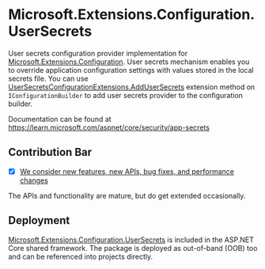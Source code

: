 # Microsoft.Extensions.Configuration.UserSecrets

User secrets configuration provider implementation for [Microsoft.Extensions.Configuration](https://www.nuget.org/packages/Microsoft.Extensions.Configuration/). User secrets mechanism enables you to override application configuration settings with values stored in the local secrets file. You can use [UserSecretsConfigurationExtensions.AddUserSecrets](https://learn.microsoft.com/dotnet/api/microsoft.extensions.configuration.usersecretsconfigurationextensions.addusersecrets) extension method on `IConfigurationBuilder` to add user secrets provider to the configuration builder.

Documentation can be found at https://learn.microsoft.com/aspnet/core/security/app-secrets

## Contribution Bar
- [x] [We consider new features, new APIs, bug fixes, and performance changes](https://github.com/dotnet/runtime/tree/main/src/libraries#contribution-bar)

The APIs and functionality are mature, but do get extended occasionally.

## Deployment
[Microsoft.Extensions.Configuration.UserSecrets](https://www.nuget.org/packages/Microsoft.Extensions.Configuration.UserSecrets/) is included in the ASP.NET Core shared framework. The package is deployed as out-of-band (OOB) too and can be referenced into projects directly.

